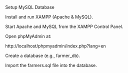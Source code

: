 Setup MySQL Database

Install and run XAMPP (Apache & MySQL).

Start Apache and MySQL from the XAMPP Control Panel.

Open phpMyAdmin at:

http://localhost/phpmyadmin/index.php?lang=en


Create a database (e.g., farmer_db).

Import the farmers.sql file into the database.

